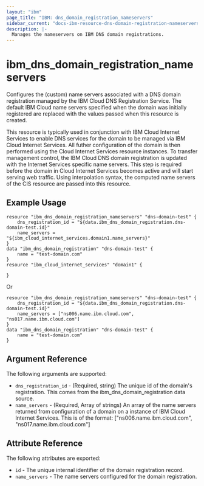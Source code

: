 ```yaml
---
layout: "ibm"
page_title: "IBM: dns_domain_registration_nameservers"
sidebar_current: "docs-ibm-resource-dns-domain-registration-nameservers"
description: |-
  Manages the nameservers on IBM DNS domain registrations.
---
```


# ibm\_dns_domain_registration_nameservers

Configures the (custom) name servers associated with a DNS domain registration managed by the IBM Cloud DNS Registration Service. The default IBM Cloud name servers specified when the domain was initially registered are replaced with the values passed when this resource is created. 

This resource is typically used in conjunction with IBM Cloud Internet Services to enable DNS services for the domain to be managed via IBM Cloud Internet Services. All futher configuration of the domain is then performed using the Cloud Internet Services resource instances. To transfer management control, the IBM Cloud DNS domain registration is updated with the Internet Services specific name servers. This step is required before the domain in Cloud Internet Services becomes active and will start serving web traffic. Using interpolation syntax, the computed name servers of the CIS resource are passed into this resource. 


## Example Usage

```hcl
resource "ibm_dns_domain_registration_nameservers" "dns-domain-test" {
    dns_registration_id = "${data.ibm_dns_domain_registration.dns-domain-test.id}"
    name_servers = "${ibm_cloud_internet_services.domain1.name_servers}" 
}
data "ibm_dns_domain_registration" "dns-domain-test" {
    name = "test-domain.com"
}
resource "ibm_cloud_internet_services" "domain1" {
   
}
```

Or 

```hcl
resource "ibm_dns_domain_registration_nameservers" "dns-domain-test" {
    dns_registration_id = "${data.ibm_dns_domain_registration.dns-domain-test.id}"
    name_servers = ["ns006.name.ibm.cloud.com", "ns017.name.ibm.cloud.com"] 
}
data "ibm_dns_domain_registration" "dns-domain-test" {
    name = "test-domain.com"
}
```


## Argument Reference

The following arguments are supported:

* `dns_registration_id` - (Required, string) The unique id of the domain's registration. This comes from the ibm_dns_domain_registration data source. 
* `name_servers` - (Required, Array of strings) An array of the name servers returned from configuration of a domain on a instance of IBM Cloud Internet Services. This is of the format: ["ns006.name.ibm.cloud.com", "ns017.name.ibm.cloud.com"]


## Attribute Reference

The following attributes are exported:

* `id` - The unique internal identifier of the domain registration record.
* `name_servers` - The name servers configured for the domain registration.

